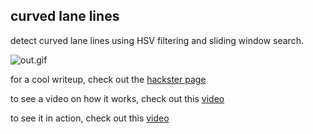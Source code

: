 curved lane lines
---
detect curved lane lines using HSV filtering and sliding window search.

![out.gif](examples/out.gif)


for a cool writeup, check out the [hackster page](https://www.hackster.io/kemfic/curved-lane-detection-34f771)

to see a video on how it works, check out this [video](https://www.youtube.com/watch?v=qg3NrG-Gcy0)

to see it in action, check out this [video](https://www.youtube.com/watch?v=2dFVgILasXA)

